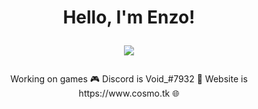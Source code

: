 <h1 align="center">Hello, I'm Enzo!
    <br>
    <p align="center">
  <img src="https://readme-typing-svg.herokuapp.com?color=%23FF6961&center=true&lines=A+indie+developer;Finnish+university+student;Advice+is+appreciated!"></a>
</p>
</h1>
<p align="center">
Working on games 🎮
Discord is Void_#7932 💬
Website is https://www.cosmo.tk 🌐
</p>
